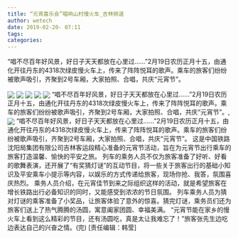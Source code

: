 ```yaml
---
title: “元宵喜乐会”唱响山村慢火车_吉林频道
author: wetech
date: 2019-02-20- 07:11
tags: 
categories: 
---
```

“唱不尽百年好风景，好日子天天都放在心里过……”2月19日农历正月十五，由通化开往丹东的4318次绿皮慢火车上，传来了阵阵悦耳的歌声。乘车的旅客们纷纷被歌声吸引，齐聚到2号车厢，大家拍照、合唱，共庆“元宵节”。
<!-- more -->
                
<img align="center" border="0" src="http://p0.ifengimg.com/fck/2019_08/49a9ce8b9e7550d_w540_h360.jpg" />
                
<img align="center" border="0" src="http://p0.ifengimg.com/fck/2019_08/828a8f252921e8e_w540_h360.jpg" />
            
<img align="center" border="0" src="http://p0.ifengimg.com/fck/2019_08/1a14eac52d9ca9d_w540_h360.jpg" />
<img align="center" border="0" src="http://p0.ifengimg.com/fck/2019_08/6dd8f39b389131a_w540_h360.jpg" />
<img align="center" border="0" src="http://p0.ifengimg.com/fck/2019_08/62e89d7bc563a15_w540_h360.jpg" />
“唱不尽百年好风景，好日子天天都放在心里过……”2月19日农历正月十五，由通化开往丹东的4318次绿皮慢火车上，传来了阵阵悦耳的歌声。乘车的旅客们纷纷被歌声吸引，齐聚到2号车厢，大家拍照、合唱，共庆“元宵节”。,
<img align="center" border="0" src="http://p2.ifengimg.com/a/2016/0810/204c433878d5cf9size1_w16_h16.png" />
“唱不尽百年好风景，好日子天天都放在心里过……”2月19日农历正月十五，由通化开往丹东的4318次绿皮慢火车上，传来了阵阵悦耳的歌声。乘车的旅客们纷纷被歌声吸引，齐聚到2号车厢，大家拍照、合唱，共庆“元宵节”。
这是中国铁路沈阳局集团有限公司吉林客运段精心准备的元宵节活动，旨在为元宵节出行乘车的旅客打造温馨、愉快的平安之旅。
列车的乘务人员不仅为旅客准备了好听、好看的歌舞表演，还开展了“有奖猜灯谜”的互动节目，将一些关于旅客出行的基础小知识及平安乘车小提示等内容，以娱乐的方式传递给旅客，现场你抢、我答，氛围喜庆热烈。
乘务人员介绍，在元宵佳节到来之际组织这样的活动，就是希望旅客在增长铁路出行必备知识的同时，又能感受到浓浓的节日氛围。
列车乘务人员为猜对灯谜的乘客准备了小奖品，让旅客体验了意外的惊喜。猜完灯谜，乘务员们还为旅客们送上了热气腾腾的汤圆，寓意阖家团圆、幸福美满。
“元宵节能在家乡的慢火车上看到这么精彩的节目，还有汤圆吃，真是太让我难忘了！”旅客张先生边吃边表达自己的兴奋之情。(完)
[责任编辑：韩莹]
            

